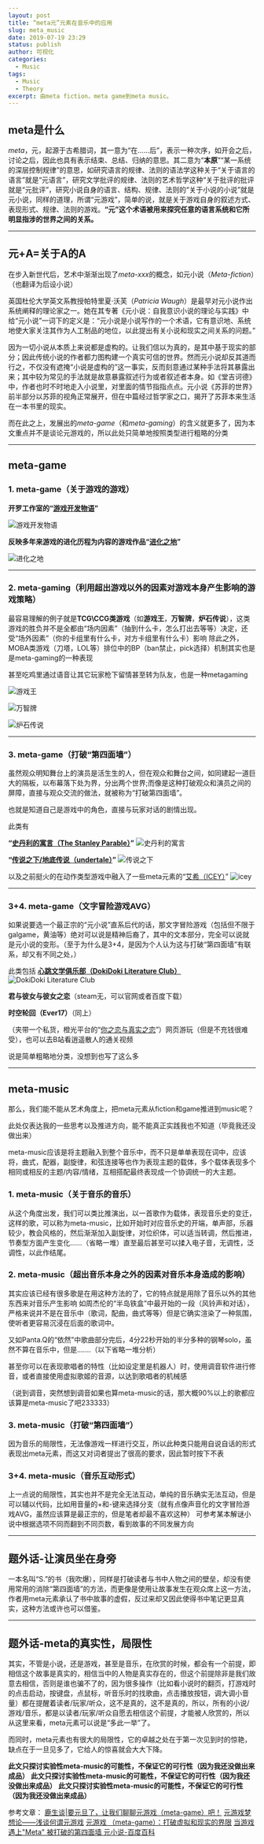 ```yaml
---
layout: post
title: “meta元”元素在音乐中的应用
slug: meta_music
date: 2019-07-19 23:29
status: publish
author: 可视化
categories: 
  - Music
tags:
  - Music
  - Theory
excerpt: 由meta fiction，meta game到meta music。
---
```


## meta是什么

*meta*，元，起源于古希腊词，其一意为“在......后”，表示一种次序，如开会之后，讨论之后，因此也具有表示结束、总结、归纳的意思。其二意为“**本原**”“某一系统的深层控制规律”的意思，如研究语言的规律、法则的语法学这种关于“关于语言的语言”就是“元语言”，研究文学批评的规律、法则的艺术哲学这种“关于批评的批评就是“元批评”，研究小说自身的语言、结构、规律、法则的“关于小说的小说”就是元小说，同样的道理，所谓“元游戏”，简单的说，就是关于游戏自身的叙述方式、表现形式、规律、法则的游戏。**“元”这个术语被用来探究任意的语言系统和它所明显指涉的世界之间的关系。**

---

## 元+A=关于A的A

在步入新世代后，艺术中渐渐出现了*meta-xxx*的概念，如元小说（*Meta-fiction*）（也翻译为后设小说）

英国杜伦大学英文系教授帕特里夏·沃芙（*Patricia Waugh*）是最早对元小说作出系统阐释的理论家之一。她在其专著《元小说：自我意识小说的理论与实践》中给“元小说”一词下的定义是：“元小说是小说写作的一个术语，它有意识地、系统地使大家关注其作为人工制品的地位，以此提出有关小说和现实之间关系的问题。”

因为一切小说从本质上来说都是虚构的。让我们信以为真的，是其中基于现实的部分；因此传统小说的作者都力图构建一个真实可信的世界。然而元小说却反其道而行之，不仅没有遮掩“小说是虚构的”这一事实，反而刻意通过某种手法将其暴露出来；其中较为常见的手法就是故意暴露叙述行为或者叙述者本身。如《堂吉诃德》中，作者也时不时地走入小说里，对里面的情节指指点点。元小说《苏菲的世界》前半部分以苏菲的视角正常展开，但在中篇经过哲学家之口，揭开了苏菲本来生活在一本书里的现实。

而在此之上，发展出的*meta-game*（和*meta-gaming*）的含义就更多了，因为本文重点并不是谈论元游戏的，所以此处只简单地按照类型进行粗略的分类

----------
## meta-game

### 1. meta-game（关于游戏的游戏）


**开罗工作室的“[游戏开发物语][1]”**

![游戏开发物语][2]

**反映多年来游戏的进化历程为内容的游戏作品“[进化之地][3]”**

![进化之地][4]

----------

### 2. meta-gaming（利用超出游戏以外的因素对游戏本身产生影响的游戏策略）

最容易理解的例子就是**TCG\CCG类游戏**（如**游戏王**，**万智牌**，**炉石传说**），这类游戏的胜负并不是全都由“场内因素”（抽到什么卡，怎么打出去等等）决定，还受“场外因素”（你的卡组里有什么卡，对方卡组里有什么卡）影响
除此之外，MOBA类游戏（刀塔，LOL等）排位中的BP（ban禁止，pick选择）机制其实也是是meta-gaming的一种表现

甚至吃鸡里通过语音让其它玩家枪下留情甚至转为队友，也是一种metagaming

![游戏王][5]

![万智牌][6]

![炉石传说][7]

----------

### 3. meta-game（打破“第四面墙”）

虽然观众明知舞台上的演员是活生生的人，但在观众和舞台之间，如同建起一道巨大的隔板，以布幕落下处为界，分出两个世界;而像是这种打破观众和演员之间的屏障，直接与观众交流的做法，就被称为“打破第四面墙”。

也就是知道自己是游戏中的角色，直接与玩家对话的剧情出现。

此类有

**“[史丹利的寓言（The Stanley Parable）][8]”**
![史丹利的寓言][9]

**“[传说之下/地底传说（undertale）][10]”**
![传说之下][11]

以及之前挺火的在动作类型游戏中融入了一些meta元素的“[艾希（ICEY）][12]”
![icey][13]

----------

### 3+4. meta-game（文字冒险游戏AVG）

如果说要选一个最正宗的“元小说”直系后代的话，那文字冒险游戏（包括但不限于galgame，黄油等）绝对可以说是精神后裔了，其中的文本部分，完全可以说就是元小说的变形。（至于为什么是3+4，是因为个人认为这与打破“第四面墙”有联系，却又有不同之处，）

此类包括
**[心跳文学俱乐部（DokiDoki Literature Club）][14]**
![DokiDoki Literature Club][15]

**君与彼女与彼女之恋**（steam无，可以官网或者百度下载）

**时空轮回（Ever17）**（同上）

（夹带一个私货，橙光平台的“[你之恋与真实之恋][16]”）网页游玩（但是不充钱很难受），也可以去B站看逍遥散人的通关视频

说是简单粗略地分类，没想到也写了这么多

----------


## meta-music

那么，我们能不能从艺术角度上，把meta元素从fiction和game推进到music呢？

此处仅表达我的一些思考以及推进方向，能不能真正实践我也不知道（毕竟我还没做出来）

meta-music应该是将主题融入到整个音乐中，而不只是单单表现在词中，应该将，曲式，配器，副旋律，和弦连接等也作为表现主题的载体，多个载体表现多个相同或相反的主题/内容/情绪，互相搭配最终表现成一个协调统一的大主题。

### 1. meta-music（关于音乐的音乐）

从这个角度出发，我们可以类比推演出，以一首歌作为载体，表现音乐史的变迁，这样的歌，可以称为meta-music，比如开始时对应音乐史的开端，单声部，乐器较少，教会风格的，然后渐渐加入副旋律，对位织体，可以适当转调，然后推进，节奏型方面产生变化......（省略一堆）直至最后甚至可以揉入电子音，无调性，泛调性，以此作结尾。

### 2. meta-music（超出音乐本身之外的因素对音乐本身造成的影响）

其实应该已经有很多歌是在用这种方法的了，它的特点就是用除了音乐以外的其他东西来对音乐产生影响
如周杰伦的“半岛铁盒”中最开始的一段（风铃声和对话），严格来说并不是在音乐中（歌词，配曲，曲式等等）但是它确实渲染了一种氛围，使听者更容易沉浸在后面的歌词中。

又如Panta.Q的“依然”中歌曲部分完后，4分22秒开始的半分多种的钢琴solo，虽然不算在音乐中，但是.......（以下省略一堆分析）

甚至你可以在表现歌唱者的特性（比如设定里是机器人）时，使用调音软件进行修音，或者直接使用虚拟歌姬的音源，以达到歌唱者的机械感

（说到调音，突然想到调音如果也算meta-music的话，那大概90%以上的歌都应该算是meta-music了吧233333）

### 3. meta-music（打破“第四面墙”）

因为音乐的局限性，无法像游戏一样进行交互，所以此种类只能用自说自话的形式表现出meta元素，而这又对词者提出了很高的要求，因此暂时按下不表

### 3+4. meta-music（音乐互动形式）

上一点说的局限性，其实也并不是完全无法互动，单纯的音乐确实无法互动，但是可以辅以代码，比如用音量的+和-键来选择分支（就有点像声音化的文字冒险游戏AVG，虽然应该算是最正宗的，但是笔者却最不喜欢这种）
可参考某本解谜小说中根据选项不同而翻到不同页数，看到故事的不同发展方向

---


## 题外话-让演员坐在身旁

一本名叫“S.”的书（我吹爆），同样是打破读者与书中人物之间的壁垒，却没有使用常用的消除“第四面墙”的方法，而更像是使用让故事发生在观众席上这一方法，作者用meta元素承认了书中故事的虚假，反过来却又因此使得书中笔记更显真实，这种方法或许也可以借鉴。

---

## 题外话-meta的真实性，局限性

其实，不管是小说，还是游戏，甚至是音乐，在欣赏的时候，都会有一个前提，即相信这个故事是真实的，相信当中的人物是真实存在的，但这个前提除非是我们故意去相信，否则是谁也骗不了的，因为很多操作（比如看小说时的翻页，打游戏时的点击启动，按键盘，点鼠标，听音乐时的找歌曲，点击播放按钮，调大调小音量）都在提醒着读者/玩家/听众，这不是真的，这不是真的，所以，所有的小说/游戏/音乐，都是以读者/玩家/听众自愿去相信这个前提，才能被人欣赏的，所以从这里来看，meta元素可以说是“多此一举”了。

而同时，meta元素也有很大的局限性，它的卓越之处在于第一次见到时的惊艳，缺点在于一旦见多了，它给人的惊喜就会大大下降。



**此文只探讨实验性meta-music的可能性，不保证它的可行性（因为我还没做出来成品）**
**此文只探讨实验性meta-music的可能性，不保证它的可行性（因为我还没做出来成品）**
**此文只探讨实验性meta-music的可能性，不保证它的可行性（因为我还没做出来成品）**

参考文章：
[鹿生谈|要元旦了，让我们聊聊元游戏（meta-game）吧！][17]
[元游戏梦想论——浅谈何谓元游戏][18]
[元游戏 （meta-game）：打破虚拟和现实的界限][19]
[当游戏遇上"Meta" 被打破的第四面墙 ][21]
[元小说-百度百科][20]



[1]: http://www.taptap.com/app/57578
[2]: https://a2.mikusa.cn/2019/07/3144078028.jpg#vwid=315&vhei=560
[3]: https://www.taptap.com/app/72313
[4]: https://a2.mikusa.cn/2019/07/2277137592.jpg#vwid=600&vhei=337
[5]: https://timgsa.baidu.com/timg?image&quality=80&size=b9999_10000&sec=1563561104907&di=232ab11d797175cf6a33fbb3f320cd37&imgtype=0&src=http%3A%2F%2Fimage.9game.cn%2F2017%2F7%2F24%2F17561038.jpg#vwid=600&vhei=337
[6]: https://timgsa.baidu.com/timg?image&quality=80&size=b9999_10000&sec=1563561150016&di=94650c0f0f99ad7ce5ad111f5dca9109&imgtype=0&src=http%3A%2F%2Fimg4.dwstatic.com%2Fwww%2F1709%2F368821169166%2F1504866099893.jpg#vwid=650&vhei=365
[7]: https://timgsa.baidu.com/timg?image&quality=80&size=b9999_10000&sec=1563561215084&di=02f895a6342603c513466d3c680ee193&imgtype=0&src=http%3A%2F%2Fi1.17173cdn.com%2F9ih5jd%2FYWxqaGBf%2Fforum%2Ffiles%2F2014%2F03%2F27%2F150802jpvsqs929hhhae9e.jpg#vwid=1024&vhei=768
[8]: https://store.steampowered.com/app/221910/The_Stanley_Parable/
[9]: https://timgsa.baidu.com/timg?image&quality=80&size=b9999_10000&sec=1563561275291&di=71a435f5dfdfdb0ebd8155fd26d30100&imgtype=0&src=http%3A%2F%2Fblob.steamcn.com%2Fforum%2F201411%2F29%2F151249zpfpi88ci5iff8nf.jpg#vwid=1366&vhei=768
[10]: https://store.steampowered.com/app/391540/Undertale/
[11]: https://timgsa.baidu.com/timg?image&quality=80&size=b9999_10000&sec=1563561352201&di=9b4e0a72cf2e2f549daefc2398cbe1ef&imgtype=0&src=http%3A%2F%2Fi0.hdslb.com%2Fbfs%2Farticle%2F2754a58fe38f02e4b27531ccf69eab6b0613d35b.jpg#vwid=1024&vhei=522
[12]: https://store.steampowered.com/app/553640/
[13]: https://timgsa.baidu.com/timg?image&quality=80&size=b9999_10000&sec=1564156159&di=ddb2b92ac84a0577c0317108d24f422a&imgtype=jpg&er=1&src=http%3A%2F%2Fimg.haote.com%2Fupload%2F201710%2F10%2F1507602946.jpg#vwid=1320&vhei=844
[14]: https://store.steampowered.com/app/698780/Doki_Doki_Literature_Club/
[15]: https://a2.mikusa.cn/2019/07/890639441.jpg#vwid=996&vhei=560
[16]: http://www.66rpg.com/game/243133
[17]: https://www.taptap.com/topic/2106906
[18]: https://tieba.baidu.com/p/5925761509?red_tag=1648931605
[19]: https://baijiahao.baidu.com/s?id=1594163904306277848&wfr=spider&for=pc
[20]: https://baike.baidu.com/item/%E5%85%83%E5%B0%8F%E8%AF%B4/174959?fr=aladdin
[21]: https://www.sohu.com/a/119840184_492141